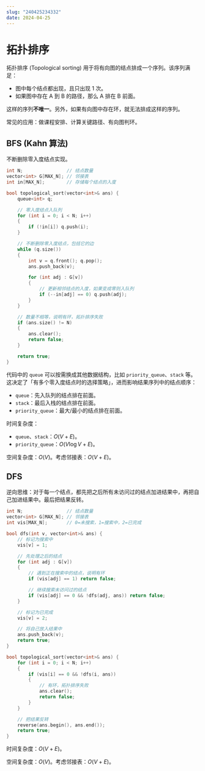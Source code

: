 ```yaml
---
slug: "240425234332"
date: 2024-04-25
---
```


# 拓扑排序

拓扑排序 (Topological sorting) 用于将有向图的结点排成一个序列。该序列满足：

- 图中每个结点都出现，且只出现 1 次。
- 如果图中存在 A 到 B 的路径，那么 A 排在 B 前面。

这样的序列**不唯一**。另外，如果有向图中存在环，就无法排成这样的序列。

常见的应用：做课程安排、计算关键路径、有向图判环。

## BFS (Kahn 算法)

不断删除零入度结点实现。

``` cpp
int N;                // 结点数量
vector<int> G[MAX_N]; // 邻接表
int in[MAX_N];        // 存储每个结点的入度

bool topological_sort(vector<int>& ans) {
    queue<int> q;

    // 零入度结点入队列
    for (int i = 0; i < N; i++)
    {
        if (!in[i]) q.push(i);
    }

    // 不断删除零入度结点，包括它的边
    while (q.size())
    {
        int v = q.front(); q.pop();
        ans.push_back(v);

        for (int adj : G[v])
        {
            // 更新相邻结点的入度，如果变成零则入队列
            if (--in[adj] == 0) q.push(adj);
        }
    }

    // 数量不相等，说明有环，拓扑排序失败
    if (ans.size() != N)
    {
        ans.clear();
        return false;
    }

    return true;
}
```

代码中的 `queue` 可以按需换成其他数据结构，比如 `priority_queue`、`stack` 等。这决定了「有多个零入度结点时的选择策略」，进而影响结果序列中的结点顺序：

- `queue`：先入队列的结点排在前面。
- `stack`：最后入栈的结点排在前面。
- `priority_queue`：最大/最小的结点排在前面。

时间复杂度：

- `queue`、`stack`：$O(V+E)$。
- `priority_queue`：$O(V \log V + E)$。

空间复杂度：$O(V)$。考虑邻接表：$O(V+E)$。

## DFS

逆向思维：对于每一个结点，都先把之后所有未访问过的结点加进结果中，再把自己加进结果中。最后把结果反转。

``` cpp
int N;                // 结点数量
vector<int> G[MAX_N]; // 邻接表
int vis[MAX_N];       // 0=未搜索，1=搜索中，2=已完成

bool dfs(int v, vector<int>& ans) {
    // 标记为搜索中
    vis[v] = 1;

    // 先处理之后的结点
    for (int adj : G[v])
    {
        // 遇到正在搜索中的结点，说明有环
        if (vis[adj] == 1) return false;

        // 继续搜索未访问过的结点
        if (vis[adj] == 0 && !dfs(adj, ans)) return false; 
    }

    // 标记为已完成
    vis[v] = 2;

    // 将自己放入结果中
    ans.push_back(v);
    return true;
}

bool topological_sort(vector<int>& ans) {
    for (int i = 0; i < N; i++)
    {
        if (vis[i] == 0 && !dfs(i, ans))
        {
            // 有环，拓扑排序失败
            ans.clear();
            return false;
        }
    }

    // 把结果反转
    reverse(ans.begin(), ans.end());
    return true;
}
```

时间复杂度：$O(V+E)$。

空间复杂度：$O(V)$。考虑邻接表：$O(V+E)$。

